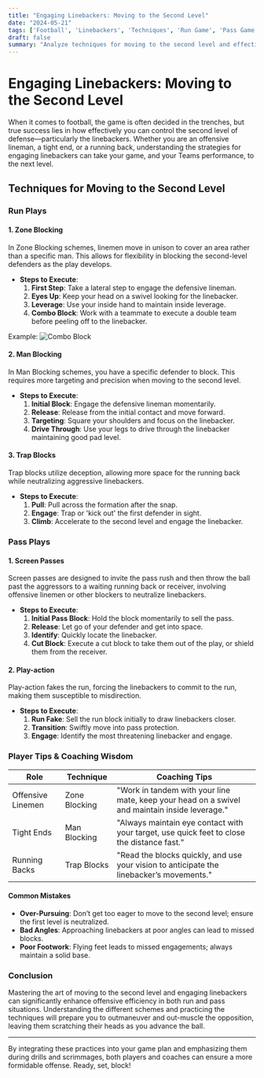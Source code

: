 ```yaml
---
title: "Engaging Linebackers: Moving to the Second Level"
date: "2024-05-21"
tags: ['Football', 'Linebackers', 'Techniques', 'Run Game', 'Pass Game', 'Coaching', 'Player Tips', 'Offense']
draft: false
summary: "Analyze techniques for moving to the second level and effectively engaging linebackers in both run and pass plays. A blend of player and coaching wisdom to elevate your game."
---
```


# Engaging Linebackers: Moving to the Second Level

When it comes to football, the game is often decided in the trenches, but true success lies in how effectively you can control the second level of defense—particularly the linebackers. Whether you are an offensive lineman, a tight end, or a running back, understanding the strategies for engaging linebackers can take your game, and your Teams performance, to the next level.

## Techniques for Moving to the Second Level

### Run Plays

#### 1. Zone Blocking

In Zone Blocking schemes, linemen move in unison to cover an area rather than a specific man. This allows for flexibility in blocking the second-level defenders as the play develops.

- **Steps to Execute**:
    1. **First Step**: Take a lateral step to engage the defensive lineman.
    2. **Eyes Up**: Keep your head on a swivel looking for the linebacker.
    3. **Leverage**: Use your inside hand to maintain inside leverage.
    4. **Combo Block**: Work with a teammate to execute a double team before peeling off to the linebacker.

Example: ![Combo Block](https://example.com/comboblock.jpg)

#### 2. Man Blocking

In Man Blocking schemes, you have a specific defender to block. This requires more targeting and precision when moving to the second level.

- **Steps to Execute**:
    1. **Initial Block**: Engage the defensive lineman momentarily.
    2. **Release**: Release from the initial contact and move forward.
    3. **Targeting**: Square your shoulders and focus on the linebacker.
    4. **Drive Through**: Use your legs to drive through the linebacker maintaining good pad level.

#### 3. Trap Blocks

Trap blocks utilize deception, allowing more space for the running back while neutralizing aggressive linebackers.

- **Steps to Execute**:
    1. **Pull**: Pull across the formation after the snap.
    2. **Engage**: Trap or 'kick out' the first defender in sight.
    3. **Climb**: Accelerate to the second level and engage the linebacker.

### Pass Plays

#### 1. Screen Passes

Screen passes are designed to invite the pass rush and then throw the ball past the aggressors to a waiting running back or receiver, involving offensive linemen or other blockers to neutralize linebackers.

- **Steps to Execute**:
    1. **Initial Pass Block**: Hold the block momentarily to sell the pass.
    2. **Release**: Let go of your defender and get into space.
    3. **Identify**: Quickly locate the linebacker.
    4. **Cut Block**: Execute a cut block to take them out of the play, or shield them from the receiver.

#### 2. Play-action

Play-action fakes the run, forcing the linebackers to commit to the run, making them susceptible to misdirection.

- **Steps to Execute**:
    1. **Run Fake**: Sell the run block initially to draw linebackers closer.
    2. **Transition**: Swiftly move into pass protection.
    3. **Engage**: Identify the most threatening linebacker and engage.

### Player Tips & Coaching Wisdom

| Role | Technique | Coaching Tips |
|------|-----------|---------------|
| Offensive Linemen | Zone Blocking | "Work in tandem with your line mate, keep your head on a swivel and maintain inside leverage." |
| Tight Ends | Man Blocking | "Always maintain eye contact with your target, use quick feet to close the distance fast." |
| Running Backs | Trap Blocks | "Read the blocks quickly, and use your vision to anticipate the linebacker’s movements." |

#### Common Mistakes

- **Over-Pursuing**: Don’t get too eager to move to the second level; ensure the first level is neutralized.
- **Bad Angles**: Approaching linebackers at poor angles can lead to missed blocks.
- **Poor Footwork**: Flying feet leads to missed engagements; always maintain a solid base.

### Conclusion

Mastering the art of moving to the second level and engaging linebackers can significantly enhance offensive efficiency in both run and pass situations. Understanding the different schemes and practicing the techniques will prepare you to outmaneuver and out-muscle the opposition, leaving them scratching their heads as you advance the ball.

---

By integrating these practices into your game plan and emphasizing them during drills and scrimmages, both players and coaches can ensure a more formidable offense. Ready, set, block!
```